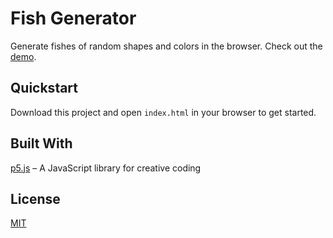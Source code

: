 # Fish Generator

Generate fishes of random shapes and colors in the browser. Check out the [demo](https://igruenig.github.io/fishGenerator/).

## Quickstart

Download this project and open `index.html` in your browser to get started.

## Built With

[p5.js](https://github.com/processing/p5.js) – A JavaScript library for creative coding

## License

[MIT](./LICENSE)
